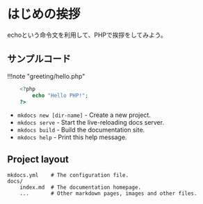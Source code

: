 # はじめの挨拶

echoという命令文を利用して、PHPで挨拶をしてみよう。

## サンプルコード

!!!note "greeting/hello.php"
```php
    <?php
        echo "Hello PHP!";
    ?>
```

* `mkdocs new [dir-name]` - Create a new project.
* `mkdocs serve` - Start the live-reloading docs server.
* `mkdocs build` - Build the documentation site.
* `mkdocs help` - Print this help message.

## Project layout

    mkdocs.yml    # The configuration file.
    docs/
        index.md  # The documentation homepage.
        ...       # Other markdown pages, images and other files.